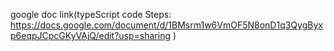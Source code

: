 google doc link(typeScript code Steps: https://docs.google.com/document/d/1BMsrm1w6VmOF5N8onD1q3QygByxp6eqpJCpcGKyVAjQ/edit?usp=sharing )
